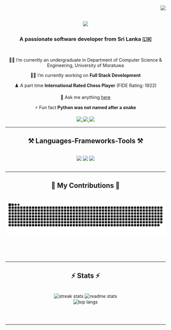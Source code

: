 <img align="right" src="https://visitor-badge.laobi.icu/badge?page_id=NirukshaSandeepa.NirukshaSandeepa" />

<h1 align="center">
    <img src="https://readme-typing-svg.herokuapp.com/?font=Righteous&size=35&center=true&vCenter=true&width=500&height=70&duration=4000&lines=Hi+There!+👋;+I'm+Niruksha+Akshith!;" />
</h1>

<h3 align="center">A passionate software developer from Sri Lanka 🇱🇰</h3>

<br/>

<div align="center">
 
 🧑‍🎓 I’m currently an undergraduate in Department of Computer Science & Engineering, University of Moratuwa
 
 👨‍💻 I’m currently working on **Full Stack Development**

 ♟️ A part time **International Rated Chess Player** (FIDE Rating: 1922)

💬 Ask me anything [here](https://github.com/NirukshaSandeepa/NirukshaSandeepa/issues)

⚡ Fun fact **Python was not named after a snake**

 </div>
 
<div align="center"> 
  <a href="mailto:nirukshaakshithsandeepa@@gmail.com">
    <img src="https://img.shields.io/badge/Gmail-333333?style=for-the-badge&logo=gmail&logoColor=red" />
  </a>
  <a href="https://linkedin.com/in/niruksha" target="_blank">
    <img src="https://img.shields.io/badge/LinkedIn-0077B5?style=for-the-badge&logo=linkedin&logoColor=white" target="_blank" />
  </a>
  <a href="https://nirukshasandeepa.github.io" target="_blank">
     <img src="https://img.shields.io/badge/Portfolio-FF5722?style=for-the-badge&logo=todoist&logoColor=white" target="_blank" /> <!-- sqlite, safari, google-chrome are other good icon options -->
  </a>
</div>

 <hr/>
 
<h2 align="center">⚒️ Languages-Frameworks-Tools ⚒️</h2>
<br/>
<div align="center">
    <img src="https://skillicons.dev/icons?i=javascript,typescript,nextjs,nodejs,express,npm,python,mysql" />
    <img src="https://skillicons.dev/icons?i=dart,flutter,c,cpp,java,spring,azure,gcp" />
    <img src="https://skillicons.dev/icons?i=react,mui,tailwind,androidstudio,figma,git,kubernetes,docker" /><br>
</div>

<br/>
<hr/>

<div align="center">
  <h2>🐍 My Contributions 🐍</h2>
  <br>
  <img alt="snake eating my contributions" src="https://raw.githubusercontent.com/NirukshaSandeepa/NirukshaSandeepa/output/github-contribution-grid-snake.svg" />
  
  <br/><br/><br/>
</div>

<hr/>

<h2 align="center">⚡ Stats ⚡</h2>
<br>
<div align=center>
  <img width=390 src="https://streak-stats.demolab.com/?user=NirukshaSandeepa&count_private=true&theme=react&border_radius=10" alt="streak stats"/>
  <img width=390 src="https://github-readme-stats.vercel.app/api?username=NirukshaSandeepa&count_private=true&show_icons=true&theme=react&rank_icon=github&border_radius=10" alt="readme stats" />
  <br/>
  <img width=325 align="center" src="https://github-readme-stats.vercel.app/api/top-langs/?username=NirukshaSandeepa&hide=HTML&langs_count=8&layout=compact&theme=react&border_radius=10&size_weight=0.5&count_weight=0.5&exclude_repo=github-readme-stats" alt="top langs" />
</div>

<br/><br/>

<hr/>

<br/>
